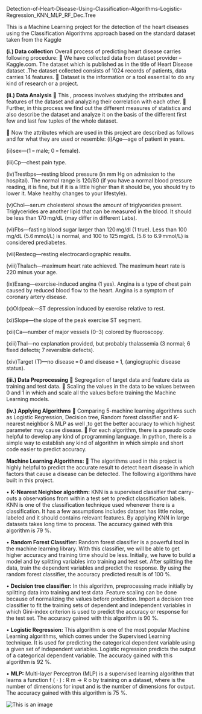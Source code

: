 Detection-of-Heart-Disease-Using-Classification-Algorithms-Logistic-Regression_KNN_MLP_RF_Dec.Tree


This is a Machine Learning project for the detection of the heart diseases using the Classification Algorithms approach based on the standard dataset taken from the Kaggle


**(i.) Data collection** 
Overall process of predicting heart disease carries following procedure: 
	We have collected data from dataset provider –Kaggle.com. The dataset which is published  as in the title of Heart Disease dataset .The dataset collected consists of 1024 records of patients, data carries 14 features.
	Dataset is the information or a tool essential to do any kind of research or a project.


**(ii.) Data Analysis**
	This , process involves studying the attributes and features of the dataset and analyzing their correlation with each other.
	Further, in this process we find out the different measures of statistics and also describe the dataset and analyze it on the basis of the different first few and last few tuples of the whole dataset.


	Now the attributes which are used in this project are described as follows and for what they are used or resemble:
(i)Age—age of patient in years. 

(ii)sex—(1 = male; 0 = female).

(iii)Cp—chest pain type.

(iv)Trestbps—resting blood pressure (in mm Hg on admission to the hospital). The normal range is 120/80 (if you have a normal blood pressure reading, it is fine, but if it is a little higher than it should be, you should try to lower it. Make healthy changes to your lifestyle).

(v)Chol—serum cholesterol shows the amount of triglycerides present. Triglycerides are another lipid that can be measured in the blood. It should be less than 170 mg/dL (may differ in different Labs).

(vi)Fbs—fasting blood sugar larger than 120 mg/dl (1 true). Less than 100 mg/dL (5.6 mmol/L) is normal, and 100 to 125 mg/dL (5.6 to 6.9 mmol/L) is considered prediabetes.

(vii)Restecg—resting electrocardiographic results.

(viii)Thalach—maximum heart rate achieved. The maximum heart rate is 220 minus your age.

(ix)Exang—exercise-induced angina (1 yes). Angina is a type of chest pain caused by reduced blood flow to the heart. Angina is a symptom of coronary artery disease.

(x)Oldpeak—ST depression induced by exercise relative to rest.

(xi)Slope—the slope of the peak exercise ST segment.

(xii)Ca—number of major vessels (0–3) colored by fluoroscopy.

(xiii)Thal—no explanation provided, but probably thalassemia (3 normal; 6 fixed defects; 7 reversible defects).

(xiv)Target (T)—no disease = 0 and disease = 1, (angiographic disease status).



**(iii.)  Data Preprocessing** 
	Segregation of target data and feature data as training and test data. 
	Scaling the values in the data to be values between 0 and 1 in which and scale all the values before training the Machine Learning models.


**(iv.) Applying Algorithms**
	Comparing 5-machine learning algorithms such as Logistic Regression, Decision tree, Random forest classifier and K- nearest neighbor  & MLP as well ,to get the better accuracy to which highest parameter may cause disease. 
	For each algorithm, there is a pseudo code helpful to develop any kind of programming language. In python, there is a simple way to establish any kind of algorithm in which simple and short code easier to predict accuracy.


**Machine Learning Algorithms:** 
	The algorithms used in this project is highly helpful to predict the accurate result to detect heart disease in which factors that cause a disease can be detected. The following algorithms have built in this project. 


•	**K-Nearest Neighbor algorithm:** KNN is a supervised classifier that carry-outs a observations from within a test set to predict classification labels. KNN is one of the classification technique used whenever there is a classification. It has a few assumptions includes dataset has little noise, labeled and it should contains relevant features. By applying KNN in large datasets takes long time to process. The accuracy gained with this algorithm is 79 %. 


•	**Random Forest Classifier:** Random forest classifier is a powerful tool in the machine learning library. With this classifier, we will be able to get higher accuracy and training time should be less. Initially, we have to build a model and by splitting variables into training and test set. After splitting the data, train the dependent variables and predict the response. By using the random forest classifier, the accuracy predicted result is of 100 %.



•	**Decision tree classifier:** In this algorithm, preprocessing made initially by splitting data into training and test data .Feature scaling can be done because of normalizing the values before prediction. Import a decision tree classifier to fit the training sets of dependent and independent variables in which Gini-index criterion is used to predict the accuracy or response for the test set. The accuracy gained with this algorithm is 90 %.



•	**Logistic Regression:** This algorithm is one of the most popular Machine Learning algorithms, which comes under the Supervised Learning technique. It is used for predicting the categorical dependent variable using a given set of independent variables. Logistic regression predicts the output of a categorical dependent variable. The accuracy gained with this algorithm is 92 %.



•	**MLP:** Multi-layer Perceptron (MLP) is a supervised learning algorithm that learns a function f ( ⋅ ) : R m → R o by training on a dataset, where is the number of dimensions for input and is the number of dimensions for output. The accuracy gained with this algorithm is 75 %.


![This is an image](https://user-images.githubusercontent.com/100425990/160139323-400b12e2-bb80-4922-b323-389339c5b7e7.png)
